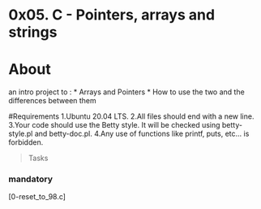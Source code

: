 # 0x05. C - Pointers, arrays and strings
# About

an intro project to :
    * Arrays and Pointers
    * How to use the two and the differences between them

#Requirements
 1.Ubuntu 20.04 LTS.
 2.All files should end with a new line.
 3.Your code should use the Betty style. It will be checked using betty-style.pl and betty-doc.pl.
 4.Any use of functions like printf, puts, etc… is forbidden.

> Tasks
### mandatory
 [0-reset_to_98.c]
 